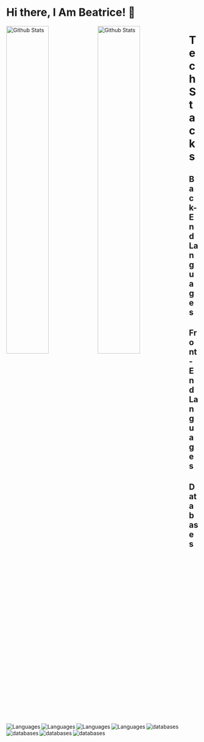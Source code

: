 # Hi there, I Am Beatrice! 👋

<img src="https://github-readme-stats.vercel.app/api?username=BeatriceWambuiMbugua&theme=radical&show_icons=true" alt="Github Stats" width= "47%" align="left"/>

<img src="https://github-readme-stats.vercel.app/api/top-langs/?username=BeatriceWambuiMbugua&layout=compact" alt="Github Stats" width= "47%" align="left"/>


# Tech Stacks
## Back-End Languages

<img src="https://img.shields.io/badge/java-%23ED8B00.svg?style=for-the-badge&logo=java&logoColor=white" alt="Languages" align= "left"/>
<img src="https://img.shields.io/badge/javascript-%23323330.svg?style=for-the-badge&logo=javascript&logoColor=%23F7DF1E" alt="Languages" align= "left"/>
<img src="https://img.shields.io/badge/typescript-%23007ACC.svg?style=for-the-badge&logo=typescript&logoColor=white" alt="Languages" align= "left"/>

## Front-End Languages
<img src="https://img.shields.io/badge/html5-%23E34F26.svg?style=for-the-badge&logo=html5&logoColor=white" alt="Languages" align= "left"/>

## Databases 
<img src= "https://img.shields.io/badge/postgres-%23316192.svg?style=for-the-badge&logo=postgresql&logoColor=white" align= "left" alt="databases"/>
<img src= "https://img.shields.io/badge/mysql-%2300f.svg?style=for-the-badge&logo=mysql&logoColor=white" align= "left" alt="databases"/>
<img src= "https://img.shields.io/badge/sqlite-%2307405e.svg?style=for-the-badge&logo=sqlite&logoColor=white" align= "left" alt="databases"/>
<img src= "https://img.shields.io/badge/Firebase-039BE5?style=for-the-badge&logo=Firebase&logoColor=white" align= "left" alt="databases"/>









